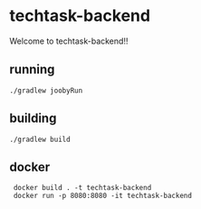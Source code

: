 # techtask-backend

Welcome to techtask-backend!!

## running

    ./gradlew joobyRun

## building

    ./gradlew build

## docker

     docker build . -t techtask-backend
     docker run -p 8080:8080 -it techtask-backend
